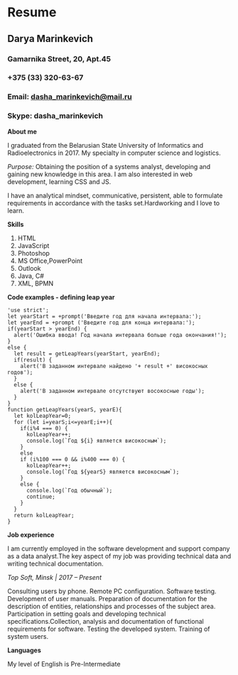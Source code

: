 Resume
========================
**Darya Marinkevich**
-------------------------
### Gamarnika Street, 20, Apt.45  ###
### +375 (33) 320-63-67 ###
### Email: dasha_marinkevich@mail.ru ###
### Skype: dasha_marinkevich ###

**About me**

I graduated from the Belarusian State University of Informatics and Radioelectronics in 2017. My specialty in computer science and logistics.

*Purpose:* Obtaining the position of a systems analyst, developing and gaining new knowledge in this area. I am also interested in web development, learning CSS and JS.

I have an analytical mindset, communicative, persistent, able to formulate requirements in accordance with the tasks set.Hardworking and I love to learn.

**Skills**

1. HTML
2. JavaScript
3. Photoshop
4. MS Office,PowerPoint
5. Outlook
6. Java, C#
7. XML, BPMN

**Code examples - defining leap year**

	'use strict';	
	let yearStart = +prompt('Введите год для начала интервала:');
	let yearEnd = +prompt ('Введите год для конца интервала:');
	if(yearStart > yearEnd) {
	  alert('Ошибка ввода! Год начала интервала больше года окончания!');
	}
	else {
	  let result = getLeapYears(yearStart, yearEnd);
	  if(result) {
	    alert('В заданном интервале найдено '+ result +' високосных годов');
	  }
	  else {
	    alert('В заданном интервале отсутствуют восокосные годы');
	  }
	}
	function getLeapYears(yearS, yearE){
	  let kolLeapYear=0;
	  for (let i=yearS;i<=yearE;i++){
	    if(i%4 === 0) {
	      kolLeapYear++;
	      console.log(`Год ${i} является високосным`);
	    }
	    else
	    if (i%100 === 0 && i%400 === 0) {
	      kolLeapYear++;
	      console.log(`Год ${yearS} является високосным`);
	    }
	    else {
	      console.log(`Год обычный`);
	      continue;
	    }
	  }
	  return kolLeapYear;
	}

**Job experience**

I am currently employed in the software development and support company as a data analyst.The key aspect of my job was providing technical data and writing technical documentation. 

*Top Soft, Minsk | 2017 – Present*

Consulting users by phone. Remote PC configuration. Software testing. Development of user manuals. Preparation of documentation for the description of entities, relationships and processes of the subject area.
Participation in setting goals and developing technical specifications.Collection, analysis and documentation of functional requirements for software.
Testing the developed system. Training of system users.

**Languages**

My level of English is Pre-Intermediate
